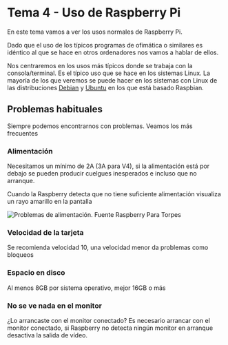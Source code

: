 # Tema 4 - Uso de Raspberry Pi

En este tema vamos a ver los usos normales de Raspberry Pi.

Dado que el uso de los típicos programas de ofimática o similares es idéntico al que se hace en otros ordenadores nos vamos a hablar de ellos.

Nos centraremos en los usos más típicos donde se trabaja con la consola/terminal. Es el típico uso que se hace en los sistemas Linux. La mayoría de los que veremos se puede hacer en los sistemas con Linux de las distribuciones [Debian](https://www.debian.org/index.es.html) y [Ubuntu](https://www.ubuntu.com/) en los que está basado Raspbian.


## Problemas habituales

Siempre podemos encontrarnos con problemas. Veamos los más frecuentes

### Alimentación

Necesitamos un mínimo de 2A (3A para V4), si la alimentación está por debajo se pueden producir cuelgues inesperados e incluso que no arranque.

Cuando la Raspberry detecta que no tiene suficiente alimentación visualiza un rayo amarillo en la pantalla

![Problemas de alimentación. Fuente Raspberry Para Torpes](https://i0.wp.com/raspberryparatorpes.net/wp-content/uploads/2018/02/raspberry-pi-under_volt.jpg?resize=500%2C300&ssl=1)

### Velocidad de la tarjeta

Se recomienda velocidad 10, una velocidad menor da problemas como bloqueos

### Espacio en disco

Al menos 8GB por sistema operativo, mejor 16GB o más

### No se ve nada en el monitor

¿Lo arrancaste con el monitor conectado? Es necesario arrancar con el monitor conectado, si Raspberry no detecta ningún monitor en arranque desactiva la salida de vídeo.


